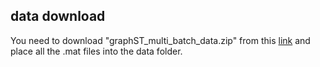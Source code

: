 
## data download 

You need to download "graphST_multi_batch_data.zip" from this [link](https://drive.google.com/file/d/1koWmf_QfzxDzqh0h5OMc3uXbvOYKGtOr/view?usp=share_link) and place all the .mat files into the data folder.


